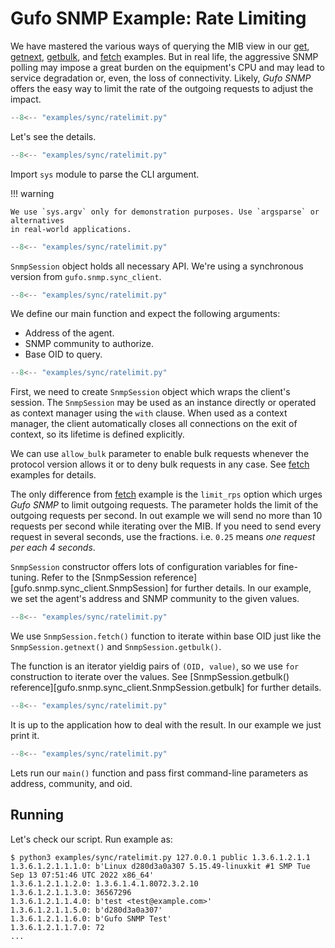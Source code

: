 # Gufo SNMP Example: Rate Limiting

We have mastered the various ways of querying the MIB view
in our [get](get.md), [getnext](getnext.md), [getbulk](getbulk.md),
and [fetch](fetch.md) examples. But in real life, the aggressive
SNMP polling may impose a great burden on the equipment's CPU and
may lead to service degradation or, even, the loss
of connectivity. Likely, *Gufo SNMP* offers the easy way to limit
the rate of the outgoing requests to adjust the impact. 

``` py title="ratelimit.py" linenums="1"
--8<-- "examples/sync/ratelimit.py"
```

Let's see the details.

``` py title="ratelimit.py" linenums="1" hl_lines="1"
--8<-- "examples/sync/ratelimit.py"
```
Import `sys` module to parse the CLI argument.

!!! warning

    We use `sys.argv` only for demonstration purposes. Use `argsparse` or alternatives
    in real-world applications.

``` py title="ratelimit.py" linenums="1" hl_lines="3"
--8<-- "examples/sync/ratelimit.py"
```

`SnmpSession` object holds all necessary API. We're using a synchronous
version from `gufo.snmp.sync_client`.

``` py title="ratelimit.py" linenums="1" hl_lines="6"
--8<-- "examples/sync/ratelimit.py"
```

We define our main function and expect the following arguments:

* Address of the agent.
* SNMP community to authorize.
* Base OID to query.

``` py title="ratelimit.py" linenums="1" hl_lines="7 8 9"
--8<-- "examples/sync/ratelimit.py"
```

First, we need to create `SnmpSession` object which wraps the client's session.
The `SnmpSession` may be used as an instance directly or operated as context manager
using the `with` clause. When used as a context manager,
the client automatically closes all connections on the exit of context,
so its lifetime is defined explicitly.

We can use `allow_bulk` parameter to enable bulk requests whenever the protocol
version allows it or to deny bulk requests in any case. See [fetch](fetch.md) examples
for details.

The only difference from [fetch](fetch.md) example is the `limit_rps` option which
urges *Gufo SNMP* to limit outgoing requests. The parameter holds the limit of the
outgoing requests per second. In out example we will send no more than 10 requests
per second while iterating over the MIB. If you need to send every request in several
seconds, use the fractions. i.e. `0.25` means *one request per each 4 seconds*.

`SnmpSession` constructor offers lots of configuration variables for fine-tuning. Refer to the 
[SnmpSession reference][gufo.snmp.sync_client.SnmpSession]
for further details. In our example, we set the agent's address and SNMP community
to the given values.

``` py title="ratelimit.py" linenums="1" hl_lines="10"
--8<-- "examples/sync/ratelimit.py"
```

We use `SnmpSession.fetch()` function to iterate within base OID just like the
`SnmpSession.getnext()` and `SnmpSession.getbulk()`.

The function is an
iterator yieldig pairs of `(OID, value)`, so we use `for` construction to iterate over the values.
See [SnmpSession.getbulk() reference][gufo.snmp.sync_client.SnmpSession.getbulk]
for further details. 

``` py title="ratelimit.py" linenums="1" hl_lines="11"
--8<-- "examples/sync/ratelimit.py"
```

It is up to the application how to deal with the result.
In our example we just print it.

``` py title="ratelimit.py" linenums="1" hl_lines="14"
--8<-- "examples/sync/ratelimit.py"
```

Lets run our `main()` function and pass first command-line parameters as address, community, and oid.

## Running

Let's check our script. Run example as:

```
$ python3 examples/sync/ratelimit.py 127.0.0.1 public 1.3.6.1.2.1.1
1.3.6.1.2.1.1.1.0: b'Linux d280d3a0a307 5.15.49-linuxkit #1 SMP Tue Sep 13 07:51:46 UTC 2022 x86_64'
1.3.6.1.2.1.1.2.0: 1.3.6.1.4.1.8072.3.2.10
1.3.6.1.2.1.1.3.0: 36567296
1.3.6.1.2.1.1.4.0: b'test <test@example.com>'
1.3.6.1.2.1.1.5.0: b'd280d3a0a307'
1.3.6.1.2.1.1.6.0: b'Gufo SNMP Test'
1.3.6.1.2.1.1.7.0: 72
...
```
